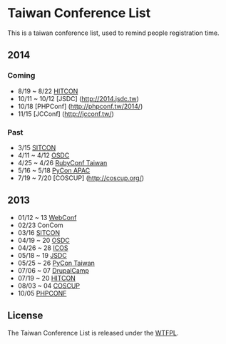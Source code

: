 # Taiwan Conference List

This is a taiwan conference list, used to remind people registration time.

## 2014

### Coming

+ 8/19 ~ 8/22 [HITCON](http://hitcon.org/)
+ 10/11 ~ 10/12 [JSDC] (http://2014.jsdc.tw)
+ 10/18 [PHPConf] (http://phpconf.tw/2014/)
+ 11/15 [JCConf] (http://jcconf.tw/)

### Past
+ 3/15 [SITCON](http://sitcon.org/)
+ 4/11 ~ 4/12 [OSDC](http://osdc.tw/)
+ 4/25 ~ 4/26 [RubyConf Taiwan](http://rubyconf.tw/2014/)
+ 5/16 ~ 5/18 [PyCon APAC](https://tw.pycon.org/2014apac/)
+ 7/19 ~ 7/20 [COSCUP] (http://coscup.org/)

## 2013

+ 01/12 ~ 13 [WebConf](http://www.webconf.tw/)
+ 02/23      ConCom
+ 03/16      [SITCON](http://sitcon.org/2013/)
+ 04/19 ~ 20 [OSDC](http://osdc.tw/)
+ 04/26 ~ 28 [ICOS](http://jendo.org/wiki117/index.php/ICOS2013/%E6%8A%80%E8%A1%93%E8%AD%B0%E7%A8%8B)
+ 05/18 ~ 19 [JSDC](http://jsdc.tw/2013/)
+ 05/25 ~ 26 [PyCon Taiwan](http://tw.pycon.org/2013/zh/)
+ 07/06 ~ 07 [DrupalCamp](http://camp.drupaltaiwan.org/2012/)
+ 07/19 ~ 20 [HITCON](http://hitcon.org/2013/)
+ 08/03 ~ 04 [COSCUP](http://coscup.org/2013/)
+ 10/05      [PHPCONF](http://phpconf.tw/2013/)


## License


The Taiwan Conference List is released under the [WTFPL](http://www.wtfpl.net/about/).
